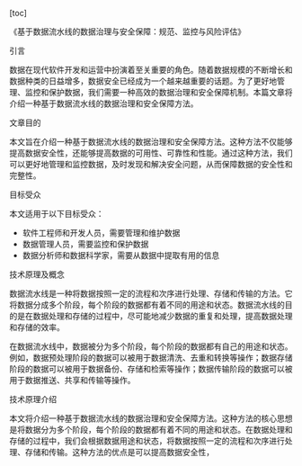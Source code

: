 
[toc]                    
                
                
《基于数据流水线的数据治理与安全保障：规范、监控与风险评估》

引言

数据在现代软件开发和运营中扮演着至关重要的角色。随着数据规模的不断增长和数据种类的日益增多，数据安全已经成为一个越来越重要的话题。为了更好地管理、监控和保护数据，我们需要一种高效的数据治理和安全保障机制。本篇文章将介绍一种基于数据流水线的数据治理和安全保障方法。

文章目的

本文旨在介绍一种基于数据流水线的数据治理和安全保障方法。这种方法不仅能够提高数据安全性，还能够提高数据的可用性、可靠性和性能。通过这种方法，我们可以更好地管理和监控数据，及时发现和解决安全问题，从而保障数据的安全性和完整性。

目标受众

本文适用于以下目标受众：

- 软件工程师和开发人员，需要管理和维护数据
- 数据管理人员，需要监控和保护数据
- 数据分析师和数据科学家，需要从数据中提取有用的信息

技术原理及概念

数据流水线是一种将数据按照一定的流程和次序进行处理、存储和传输的方法。它将数据分成多个阶段，每个阶段的数据都有着不同的用途和状态。数据流水线的目的是在数据处理和存储的过程中，尽可能地减少数据的重复和处理，提高数据处理和存储的效率。

在数据流水线中，数据被分为多个阶段，每个阶段的数据都有自己的用途和状态。例如，数据预处理阶段的数据可以被用于数据清洗、去重和转换等操作；数据存储阶段的数据可以被用于数据备份、存储和检索等操作；数据传输阶段的数据可以被用于数据推送、共享和传输等操作。

技术原理介绍

本文将介绍一种基于数据流水线的数据治理和安全保障方法。这种方法的核心思想是将数据分为多个阶段，每个阶段的数据都有着不同的用途和状态。在数据处理和存储的过程中，我们会根据数据用途和状态，将数据按照一定的流程和次序进行处理、存储和传输。这种方法的优点是可以提高数据安全性，

